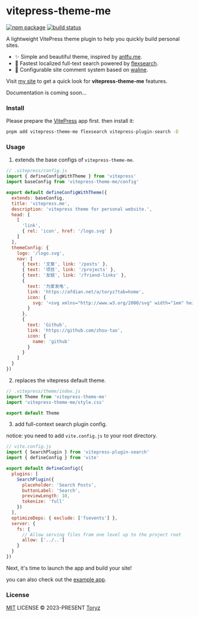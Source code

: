 # vitepress-theme-me 

<p>
  <a href="https://npmjs.com/package/vitepress-theme-me"><img src="https://img.shields.io/npm/v/vitepress-theme-me.svg" alt="npm package"></a>
  <a href="https://github.com/zhou-tao/vitepress-theme-me/actions/workflows/ci.yml"><img src="https://github.com/zhou-tao/vitepress-theme-me/actions/workflows/ci.yml/badge.svg?branch=main" alt="build status"></a>
</p>

A lightweight VitePress theme plugin to help you quickly build personal sites.

- :sparkles: Simple and beautiful theme, inspired by [antfu.me](https://antfu.me).
- :rocket: Fastest localized full-text search powered by [flexsearch](https://github.com/nextapps-de/flexsearch).
- :speech_balloon: Configurable site comment system based on [waline](https://waline.js.org/).

Visit [my site](https://toryz-me.netlify.app/) to get a quick look for **vitepress-theme-me** features.

Documentation is coming soon...

### Install

Please prepare the [VitePress](https://vitepress.dev/zh/guide/getting-started) app first. then install it:

```bash
pnpm add vitepress-theme-me flexsearch vitepress-plugin-search -D
```

### Usage

1. extends the base configs of `vitepress-theme-me`.

```js
// .vitepress/config.js
import { defineConfigWithTheme } from 'vitepress'
import baseConfig from 'vitepress-theme-me/config'

export default defineConfigWithTheme({
  extends: baseConfig,
  title: 'vitepress.me',
  description: 'vitepress theme for personal website.',
  head: [
    [
      'link',
      { rel: 'icon', href: '/logo.svg' }
    ]
  ],
  themeConfig: {
    logo: '/logo.svg',
    nav: [
      { text: '文章', link: '/posts' },
      { text: '项目', link: '/projects' },
      { text: '友链', link: '/friend-links' },
      {
        text: '为爱发电',
        link: 'https://afdian.net/a/toryz?tab=home',
        icon: {
          svg: '<svg xmlns="http://www.w3.org/2000/svg" width="1em" height="1em" viewBox="0 0 32 32"><path fill="currentColor" d="M11.61 29.92a1 1 0 0 1-.6-1.07L12.83 17H8a1 1 0 0 1-1-1.23l3-13A1 1 0 0 1 11 2h10a1 1 0 0 1 .78.37a1 1 0 0 1 .2.85L20.25 11H25a1 1 0 0 1 .9.56a1 1 0 0 1-.11 1l-13 17A1 1 0 0 1 12 30a1.09 1.09 0 0 1-.39-.08ZM17.75 13l2-9H11.8L9.26 15h5.91l-1.59 10.28L23 13Z"/></svg>'
        }
      },
      {
        text: 'Github',
        link: 'https://github.com/zhou-tao',
        icon: {
          name: 'github'
        }
      }
    ]
  }
})
```

2. replaces the vitepress default theme.

```js
// .vitepress/theme/index.js
import Theme from 'vitepress-theme-me'
import 'vitepress-theme-me/style.css'

export default Theme
```

3.  add full-context search plugin config. 

notice: you need to add `vite.config.js` to your root directory.

```js
// vite.config.js
import { SearchPlugin } from 'vitepress-plugin-search'
import { defineConfig } from 'vite'

export default defineConfig({
  plugins: [
    SearchPlugin({
      placeholder: 'Search Posts',
      buttonLabel: 'Search',
      previewLength: 10,
      tokenize: 'full'
    })
  ],
  optimizeDeps: { exclude: ['fsevents'] },
  server: {
    fs: {
      // Allow serving files from one level up to the project root
      allow: ['../..']
    }
  }
})
```

Next, it's time to launch the app and build your site!

you can also check out the [example app](https://github.com/zhou-tao/vitepress-theme-me/tree/main/example).

### License

[MIT](./LICENSE) LICENSE &copy; 2023-PRESENT [Toryz](https://github.com/zhou-tao)
